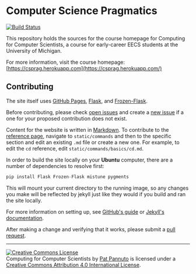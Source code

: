 # Computer Science Pragmatics

[![Build Status](https://travis-ci.org/c4cs/c4cs.github.io.svg?branch=master)](https://travis-ci.org/c4cs/c4cs.github.io)

This repository holds the sources for the course homepage for Computing for Computer Scientists,
a course for early-career EECS students at the University of Michigan.

For more information, visit the course homepage: [https://csprag.herokuapp.com](https://csprag.herokuapp.com/)

## Contributing

The site itself uses [GitHub Pages][], [Flask][], and [Frozen-Flask][].

Before contributing, please check [open issues][] and create a [new issue][] if a one for your proposed contribution does not exist.

Content for the website is written in [Markdown][].
To contribute to the [reference page][], navigate to `static/commands` and then to the specific section and edit an existing `.md` file or create a new one.
For example, to edit the `cd` reference, edit `static/commands/basics/cd.md`.

In order to build the site locally on your __Ubuntu__ computer, there are a
number of dependencies to resolve first:

```python
pip install Flask Frozen-Flask mistune pygments
```

This will mount your current directory to the running image, so any changes you make will be reflected by jekyll just like they would if you build and ran the site locally.

For more information on setting up, see [GitHub's guide][gh docs] or [Jekyll's documentation][jekyll docs].

After making a change and verifying that it works, please submit a [pull request][].

---------------------

<a rel="license" href="http://creativecommons.org/licenses/by/4.0/"><img alt="Creative Commons License" style="border-width:0" src="https://i.creativecommons.org/l/by/4.0/88x31.png" /></a><br /><span xmlns:dct="http://purl.org/dc/terms/" property="dct:title">Computing for Computer Scientists</span> by <a xmlns:cc="http://creativecommons.org/ns#" href="http://patpannuto.com" property="cc:attributionName" rel="cc:attributionURL">Pat Pannuto</a> is licensed under a <a rel="license" href="http://creativecommons.org/licenses/by/4.0/">Creative Commons Attribution 4.0 International License</a>.


[GitHub Pages]: https://pages.github.com/
[Flask]: http://flask.pocoo.org/
[Frozen-Flask]: https://flask-flatpages.readthedocs.io/en/latest/
[open issues]: https://github.com/c4cs/c4cs.github.io/issues
[new issue]: https://github.com/c4cs/c4cs.github.io/issues/new
[Markdown]: http://daringfireball.net/projects/markdown/
[reference page]: https://csprag.github.io/reference
[ruby]: https://www.ruby-lang.org/en/
[bundler]: https://bundler.io/
[gh docs]:https://help.github.com/articles/using-jekyll-with-pages/
[jekyll docs]: https://jekyllrb.com/docs/home/
[pull request]: https://github.com/c4cs/c4cs.github.io/pulls
[Homebrew]: https://c4cs.github.io/commands/brew